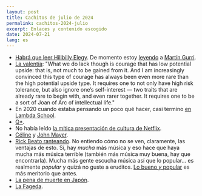 ```yaml
---
layout: post
title: Cachitos de julio de 2024
permalink: cachitos-2024-julio
excerpt: Enlaces y contenido escogido
date: 2024-07-21
lang: es
---
```


- [Habrá que leer Hillbilly Elegy](https://www.politico.com/news/magazine/2024/07/18/jd-vance-world-view-sources-00168984). De momento estoy [leyendo](https://press.stripe.com/the-revolt-of-the-public) a [Martín Gurri](https://youtu.be/ERIdNY6fwBM).
- [La valentía](https://www.writingruxandrabio.com/p/intellectual-courage-as-the-scarcest): "What we do lack though is courage that has low potential upside: that is, not much to be gained from it. And I am increasingly convinced this type of courage has always been even more rare than the high potential upside type. It requires one to not only have high risk tolerance, but also ignore one’s self-interest — two traits that are already rare to begin with, and even rarer together. It requires one to be a sort of Joan of Arc of intellectual life."
- En 2020 cuando estaba pensando un poco qué hacer, casi termino [en Lambda School](https://www.sandofsky.com/lambda-school/).
- [Q*](https://www.youtube.com/live/Zg-5SAESkDA).
- No había leído [la mítica presentación de cultura de Netflix](https://igormroz.com/documents/netflix_culture.pdf).
- [Céline](https://youtu.be/epqYft12nV4) y [John Mayer](https://youtu.be/9BFFd36aZpg).
- [Rick Beato ranteando](https://youtu.be/1bZ0OSEViyo). No entiendo cómo no se ven, claramente, las ventajas de esto. Sí, hay _mucha_ más música y eso hace que haya mucha más música terrible (también más música muy buena, hay que encontrarla). Mucha más gente escucha música así que lo popular... es realmente _popular_ y quizá no guste a eruditos. [Lo bueno _y_ popular](https://open.spotify.com/intl-es/album/6jbtHi5R0jMXoliU2OS0lo?si=YKKYspmTSzSasr3MU7Y3sg) es más meritorio que antes. 
- [La pena de muerte en Japón](hhttps://youtu.be/1rEoHOxuZ3E).
- [La Fageda](https://youtu.be/WBNlHIK3u_w).